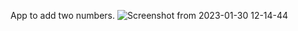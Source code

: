 App to add two numbers.
![Screenshot from 2023-01-30 12-14-44](https://user-images.githubusercontent.com/99508839/223460924-eadd5a89-a3f1-4839-86fe-eaa19f7c8012.png)
